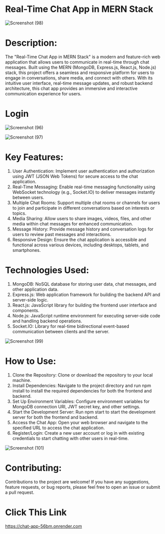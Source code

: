 #  Real-Time Chat App in MERN Stack

![Screenshot (98)](https://github.com/DAKSHPATEL04/Real-Time-Chat-App-in-MERN-Stack/assets/160720470/974a5cd1-2179-484b-91f0-8c2bcab45c4f)


# Description:

The "Real-Time Chat App in MERN Stack" is a modern and feature-rich web application that allows users to communicate in real-time through chat messages. Built using the MERN (MongoDB, Express.js, React.js, Node.js) stack, this project offers a seamless and responsive platform for users to engage in conversations, share media, and connect with others. With its intuitive user interface, real-time message updates, and robust backend architecture, this chat app provides an immersive and interactive communication experience for users.

# Login

![Screenshot (96)](https://github.com/DAKSHPATEL04/Real-Time-Chat-App-in-MERN-Stack/assets/160720470/4f78cec6-02c8-44bf-988e-ed5a8e9cec5c)


![Screenshot (97)](https://github.com/DAKSHPATEL04/Real-Time-Chat-App-in-MERN-Stack/assets/160720470/641eafe9-c653-4b9d-8682-84232390c2b7)


# Key Features:
1. User Authentication:
   Implement user authentication and authorization using JWT (JSON Web Tokens) for secure access to the chat application.
2. Real-Time Messaging:
   Enable real-time messaging functionality using WebSocket technology (e.g., Socket.IO) to deliver messages instantly between users.
3. Multiple Chat Rooms:
   Support multiple chat rooms or channels for users to join and participate in different conversations based on interests or topics.
4. Media Sharing:
   Allow users to share images, videos, files, and other media within chat messages for enhanced communication.
5. Message History:
   Provide message history and conversation logs for users to review past messages and interactions.
6. Responsive Design:
   Ensure the chat application is accessible and functional across various devices, including desktops, tablets, and smartphones.

# Technologies Used:
1. MongoDB: NoSQL database for storing user data, chat messages, and other application data.
2. Express.js: Web application framework for building the backend API and server-side logic.
3. React.js: JavaScript library for building the frontend user interface and components.
4. Node.js: JavaScript runtime environment for executing server-side code and handling backend operations.
5. Socket.IO: Library for real-time bidirectional event-based communication between clients and the server.

 ![Screenshot (99)](https://github.com/DAKSHPATEL04/Real-Time-Chat-App-in-MERN-Stack/assets/160720470/b87fd9b2-cb86-4f5f-9591-e355ad65907f)


 # How to Use:
 1. Clone the Repository: Clone or download the repository to your local machine.
 2. Install Dependencies: Navigate to the project directory and run npm install to install the required dependencies for both the frontend and backend.
 3. Set Up Environment Variables: Configure environment variables for MongoDB connection URI, JWT secret key, and other settings.
 4. Start the Development Server: Run npm start to start the development server for both the frontend and backend.
 5. Access the Chat App: Open your web browser and navigate to the specified URL to access the chat application.
 6. Register/Login: Create a new user account or log in with existing credentials to start chatting with other users in real-time.

![Screenshot (101)](https://github.com/DAKSHPATEL04/Real-Time-Chat-App-in-MERN-Stack/assets/160720470/3724787a-f981-4a3a-92d9-84540fda9ef5)


# Contributing:
Contributions to the project are welcome! If you have any suggestions, feature requests, or bug reports, please feel free to open an issue or submit a pull request.

# Click This Link
https://chat-app-56bm.onrender.com







